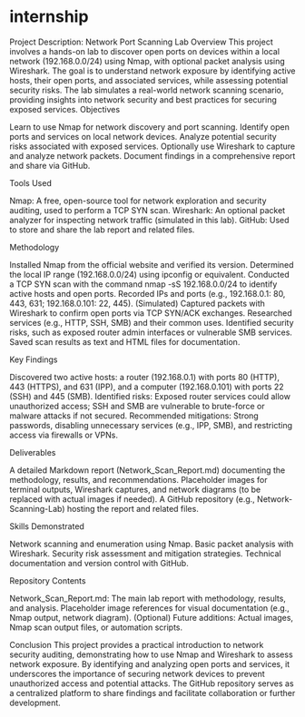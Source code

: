 # internship
Project Description: Network Port Scanning Lab
Overview
This project involves a hands-on lab to discover open ports on devices within a local network (192.168.0.0/24) using Nmap, with optional packet analysis using Wireshark. The goal is to understand network exposure by identifying active hosts, their open ports, and associated services, while assessing potential security risks. The lab simulates a real-world network scanning scenario, providing insights into network security and best practices for securing exposed services.
Objectives

Learn to use Nmap for network discovery and port scanning.
Identify open ports and services on local network devices.
Analyze potential security risks associated with exposed services.
Optionally use Wireshark to capture and analyze network packets.
Document findings in a comprehensive report and share via GitHub.

Tools Used

Nmap: A free, open-source tool for network exploration and security auditing, used to perform a TCP SYN scan.
Wireshark: An optional packet analyzer for inspecting network traffic (simulated in this lab).
GitHub: Used to store and share the lab report and related files.

Methodology

Installed Nmap from the official website and verified its version.
Determined the local IP range (192.168.0.0/24) using ipconfig or equivalent.
Conducted a TCP SYN scan with the command nmap -sS 192.168.0.0/24 to identify active hosts and open ports.
Recorded IPs and ports (e.g., 192.168.0.1: 80, 443, 631; 192.168.0.101: 22, 445).
(Simulated) Captured packets with Wireshark to confirm open ports via TCP SYN/ACK exchanges.
Researched services (e.g., HTTP, SSH, SMB) and their common uses.
Identified security risks, such as exposed router admin interfaces or vulnerable SMB services.
Saved scan results as text and HTML files for documentation.

Key Findings

Discovered two active hosts: a router (192.168.0.1) with ports 80 (HTTP), 443 (HTTPS), and 631 (IPP), and a computer (192.168.0.101) with ports 22 (SSH) and 445 (SMB).
Identified risks: Exposed router services could allow unauthorized access; SSH and SMB are vulnerable to brute-force or malware attacks if not secured.
Recommended mitigations: Strong passwords, disabling unnecessary services (e.g., IPP, SMB), and restricting access via firewalls or VPNs.

Deliverables

A detailed Markdown report (Network_Scan_Report.md) documenting the methodology, results, and recommendations.
Placeholder images for terminal outputs, Wireshark captures, and network diagrams (to be replaced with actual images if needed).
A GitHub repository (e.g., Network-Scanning-Lab) hosting the report and related files.

Skills Demonstrated

Network scanning and enumeration using Nmap.
Basic packet analysis with Wireshark.
Security risk assessment and mitigation strategies.
Technical documentation and version control with GitHub.

Repository Contents

Network_Scan_Report.md: The main lab report with methodology, results, and analysis.
Placeholder image references for visual documentation (e.g., Nmap output, network diagram).
(Optional) Future additions: Actual images, Nmap scan output files, or automation scripts.

Conclusion
This project provides a practical introduction to network security auditing, demonstrating how to use Nmap and Wireshark to assess network exposure. By identifying and analyzing open ports and services, it underscores the importance of securing network devices to prevent unauthorized access and potential attacks. The GitHub repository serves as a centralized platform to share findings and facilitate collaboration or further development.
